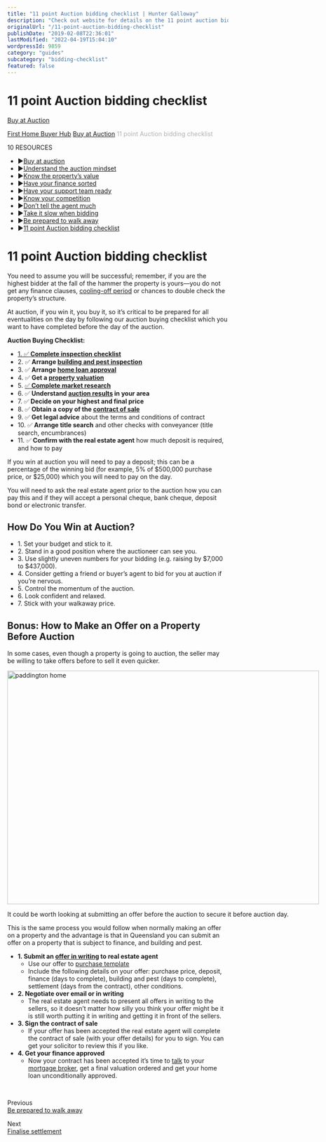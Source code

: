 ```yaml
---
title: "11 point Auction bidding checklist | Hunter Galloway"
description: "Check out website for details on the 11 point auction bidding checklist. For more information about home loans and our services, call us today."
originalUrl: "/11-point-auction-bidding-checklist"
publishDate: "2019-02-08T22:36:01"
lastModified: "2022-04-19T15:04:10"
wordpressId: 9859
category: "guides"
subcategory: "bidding-checklist"
featured: false
---
```


<h1>11 point Auction bidding checklist</h1>

<p><link rel='stylesheet' href='https://cdnjs.cloudflare.com/ajax/libs/OwlCarousel2/2.1.3/assets/owl.carousel.min.css'><script src='https://cdnjs.cloudflare.com/ajax/libs/OwlCarousel2/2.1.3/owl.carousel.min.js'></script><script src='https://use.fontawesome.com/826a7e3dce.js'></script></p> <style>.carousel-wrap { margin: 90px auto; padding: 0 5%; width: 80%; position: relative;}/* fix blank or flashing items on carousel */.owl-carousel .item { position: relative; z-index: 100; -webkit-backface-visibility: hidden; }/* end fix */.owl-nav > div { margin-top: -26px; position: absolute; top: 50%; color: #cdcbcd;}.owl-nav i { font-size: 52px;}.owl-nav .owl-prev { left: -30px;}.owl-nav .owl-next { right: -30px;}</style> <p><script>jQuery('.owl-carousel').owlCarousel({ loop: true, margin: 10, nav: true, navText: --> "<i class='fa fa-caret-left'></i>", "<i class='fa fa-caret-right'></i>" ], autoplay: false, autoplayHoverPause: false, responsive: { 0: { items: 1 }, 600: { items: 3 }, 1000: { items: 3 } }})</script></p> <p> <i class="fa fa-angle-left" aria-hidden="true"></i> <a href="https://www.huntergalloway.com.au/hub/buy-at-auction/">Buy at Auction</a></p> <p></p> <p><a href="https://www.huntergalloway.com.au/hub/">First Home Buyer Hub</a> <span class="hub_resources_sign"><i class="fa fa-caret-right" aria-hidden="true"></i></span> <a href="https://www.huntergalloway.com.au/hub/buy-at-auction/">Buy at Auction</a> <span style="color: #b2b2b2;"><span class="hub_resources_sign"><i class="fa fa-caret-right" aria-hidden="true"></i></span> 11 point Auction bidding checklist</span></p> <p></p> <div class="hub_resources_list_name">10 RESOURCES</div> <ul class="hub_resources_list"> <li><span class="hub_resources_sign">▶</span><a href="https://www.huntergalloway.com.au/hub/buy-at-auction/buy-at-auction/">Buy at auction</a></li> <li><span class="hub_resources_sign">▶</span><a href="https://www.huntergalloway.com.au/hub/buy-at-auction/understand-the-auction-mindset/">Understand the auction mindset</a></li> <li><span class="hub_resources_sign">▶</span><a href="https://www.huntergalloway.com.au/hub/buy-at-auction/know-the-propertys-value/">Know the property’s value</a></li> <li><span class="hub_resources_sign">▶</span><a href="https://www.huntergalloway.com.au/hub/buy-at-auction/have-your-finance-sorted/">Have your finance sorted</a></li> <li><span class="hub_resources_sign">▶</span><a href="https://www.huntergalloway.com.au/hub/buy-at-auction/have-your-support-team-ready/">Have your support team ready</a></li> <li><span class="hub_resources_sign">▶</span><a href="https://www.huntergalloway.com.au/hub/buy-at-auction/know-your-competition/">Know your competition</a></li> <li><span class="hub_resources_sign">▶</span><a href="https://www.huntergalloway.com.au/hub/buy-at-auction/dont-tell-the-agent-much/">Don’t tell the agent much</a></li> <li><span class="hub_resources_sign">▶</span><a href="https://www.huntergalloway.com.au/hub/buy-at-auction/take-it-slow-when-bidding/">Take it slow when bidding</a></li> <li><span class="hub_resources_sign">▶</span><a href="https://www.huntergalloway.com.au/hub/buy-at-auction/be-prepared-to-walk-away/">Be prepared to walk away</a></li> <li><span class="hub_resources_sign">▶</span><a href="https://www.huntergalloway.com.au/hub/buy-at-auction/11-point-auction-bidding-checklist/">11 point Auction bidding checklist</a></li> </ul> <p><script>jQuery(document).ready(function(){jQuery('.hub_resources_list li').each(function(){if(jQuery(this).find('a').attr('href') == window.location.href){jQuery(this).addClass('hub_resources_list_active');}});});</script></p> <h1 class="p1"><strong>11 point Auction bidding checklist</strong></h1> <p class="p1"><span class="s2">You need to assume you will be successful; remember, if you are the highest bidder at the fall of the hammer the property is yours—you do not get any finance clauses, <a href="https://www.huntergalloway.com.au/buying-at-auction/#Is_there_a_cooling_off_period"><span class="s3">cooling-off period</span></a> or chances to double check the property’s structure.</span></p> <p class="p1"><span class="s2">At auction, if you win it, you buy it, so it’s critical to be prepared for all eventualities on the day by following our auction buying checklist which you want to have completed before the day of the auction.</span></p> <p class="p1"><span class="s2"><b>Auction Buying Checklist:</b></span></p> <ul class="ol1"> <li class="li2"><span class="s4"><a href="https://www.huntergalloway.com.au/wp-content/uploads/2018/09/Inspection-Checklist.pdf"><span class="s5">1. ✅</span><span class="s3"><b> Complete inspection checklist</b></span></a></span></li> <li class="li2"><span class="s6">2. ✅</span><span class="s7"><b> Arrange </b><a href="https://www.huntergalloway.com.au/hidden-costs-buying-home-brisbane/#building-pest-reports-home-owners"><span class="s3"><b>building and pest inspection</b></span></a></span></li> <li class="li2"><span class="s6">3. ✅</span><span class="s7"><b> Arrange </b><a href="https://www.huntergalloway.com.au/free-assessment/"><span class="s3"><b>home loan approval</b></span></a></span></li> <li class="li2"><span class="s6">4. ✅</span><span class="s7"><b> Get a </b><a href="https://www.huntergalloway.com.au/property-market-research-process/#Method_4_Researching_property_values_using_Hunter_Galloway_easiest_method"><span class="s3"><b>property valuation</b></span></a></span></li> <li class="li2"><span class="s4">5.&nbsp;<a href="https://www.huntergalloway.com.au/property-market-research-process/"><span class="s5">✅</span><span class="s3"><b> Complete market research</b></span></a></span></li> <li class="li1"><span class="s8">6. ✅</span><span class="s2"><b> Understand </b><a href="https://www.realestate.com.au/auction-results/"><span class="s3"><b>auction results</b></span></a><b> in your area</b></span></li> <li class="li1"><span class="s8">7. ✅</span><span class="s2"><b> Decide on your highest and final price</b></span></li> <li class="li1"><span class="s8">8. ✅</span><span class="s2"><b> Obtain a copy of the </b><a href="https://www.huntergalloway.com.au/first-home-buyer-guide/#signing"><span class="s3"><b>contract of sale </b></span></a></span></li> <li class="li1"><span class="s8">9. ✅</span><span class="s2"><b> Get legal advice</b> about the terms and conditions of contract</span></li> <li class="li1"><span class="s8">10. ✅</span><span class="s2"><b> Arrange title search</b> and other checks with conveyancer (title search, encumbrances)</span></li> <li class="li1"><span class="s8">11. ✅</span><span class="s2"><b> Confirm with the real estate agent</b> how much deposit is required, and how to pay</span></li> </ul> <p class="p1"><span class="s2">If you win at auction you will need to pay a deposit; this can be a percentage of the winning bid (for example, 5% of $500,000 purchase price, or $25,000) which you will need to pay on the day.</span></p> <p class="p1"><span class="s2">You will need to ask the real estate agent prior to the auction how you can pay this and if they will accept a personal cheque, bank cheque, deposit bond or electronic transfer.</span></p> <h2 class="p1"><span class="s2"><b>How Do You Win at Auction?</b></span></h2> <ul class="ol1"> <li class="li1"><span class="s2">1. Set your budget and stick to it.</span></li> <li class="li1"><span class="s2">2. Stand in a good position where the auctioneer can see you.</span></li> <li class="li1"><span class="s2">3. Use slightly uneven numbers for your bidding (e.g. raising by $7,000 to $437,000).</span></li> <li class="li1"><span class="s2">4. Consider getting a friend or buyer’s agent to bid for you at auction if you’re nervous.</span></li> <li class="li1"><span class="s2">5. Control the momentum of the auction.</span></li> <li class="li1"><span class="s2">6. Look confident and relaxed.</span></li> <li class="li1"><span class="s2">7. Stick with your walkaway price.</span></li> </ul> <h2 class="p1"><span class="s1"><b>Bonus: How to Make an Offer on a Property Before Auction</b></span></h2> <p class="p1"><span class="s2">In some cases, even though a property is going to auction, the seller may be willing to take offers before to sell it even quicker.&nbsp;&nbsp;</span></p> <div id="attachment_8638" style="width: 721px" class="wp-caption alignnone"><img loading="lazy" decoding="async" aria-describedby="caption-attachment-8638" class="size-full wp-image-8638" src="https://www.huntergalloway.com.au/wp-content/uploads/2018/10/paddington-home.jpg" alt="paddington home" width="711" height="533"><p id="caption-attachment-8638" class="wp-caption-text"><span class="s2">It could be worth looking at submitting an offer before the auction to secure it before auction day.</span></p></div> <p class="p1"><span class="s2">This is the same process you would follow when normally making an offer on a property and the advantage is that in Queensland you can submit an offer on a property that is subject to finance, and building and pest.</span></p> <ul class="ul1"> <li class="li1"><span class="s2"><b>1. Submit an </b><a href="https://www.huntergalloway.com.au/property-market-research-process/#How_to_make_an_offer_on_a_property_step_by_step"><span class="s3"><b>offer in writing</b></span></a><b> to real estate agent</b></span> <ul class="ul1"> <li class="li1"><span class="s2">Use our offer to <a href="https://www.huntergalloway.com.au/wp-content/uploads/2018/09/Example-EOI.pdf"><span class="s3">purchase template</span></a></span></li> <li class="li1"><span class="s2">Include the following details on your offer: purchase price, deposit, finance (days to complete), building and pest (days to complete), settlement (days from the contract), other conditions.</span></li> </ul> </li> <li class="li1"><span class="s2"><b>2. Negotiate over email or in writing</b></span> <ul class="ul1"> <li class="li1"><span class="s2">The real estate agent needs to present all offers in writing to the sellers, so it doesn’t matter how silly you think your offer might be it is still worth putting it in writing and getting it in front of the sellers.</span></li> </ul> </li> <li class="li1"><span class="s2"><b>3. Sign the contract of sale</b></span> <ul class="ul1"> <li class="li1"><span class="s2">If your offer has been accepted the real estate agent will complete the contract of sale (with your offer details) for you to sign. You can get your solicitor to review this if you like.</span></li> </ul> </li> <li class="li1"><span class="s2"><b>4. Get your finance approved</b></span> <ul class="ul1"> <li class="li1"><span class="s2">Now your contract has been accepted it’s time to <a href="https://www.huntergalloway.com.au/free-assessment/"><span class="s3">talk</span></a> to your <a href="https://www.huntergalloway.com.au/mortgage-broker-brisbane/"><span class="s3">mortgage broker</span></a>, get a final valuation ordered and get your home loan unconditionally approved.</span></li> </ul> </li> </ul> <p class="p4">&nbsp;</p> <p></p> <div class="hub_pr_n_arrows"><i class="fa fa-angle-left" aria-hidden="true"></i></div> <div class="hub_previous">Previous</div> <div class="hub_previous_link"><a href="https://www.huntergalloway.com.au/hub/buy-at-auction/be-prepared-to-walk-away/">Be prepared to walk away</a></div> <p></p> <div class="hub_pr_n_arrows"><i class="fa fa-angle-right" aria-hidden="true"></i></div> <div class="hub_next">Next</div> <div class="hub_next_link"><a href="https://www.huntergalloway.com.au/hub/finalise-settlement/">Finalise settlement</a></div> <p><link rel='stylesheet' href='https://cdnjs.cloudflare.com/ajax/libs/OwlCarousel2/2.1.3/assets/owl.carousel.min.css'><script src='https://cdnjs.cloudflare.com/ajax/libs/OwlCarousel2/2.1.3/owl.carousel.min.js'></script><script src='https://use.fontawesome.com/826a7e3dce.js'></script></p> <style>.carousel-wrap { margin: 90px auto; padding: 0 5%; width: 80%; position: relative;}/* fix blank or flashing items on carousel */.owl-carousel .item { position: relative; z-index: 100; -webkit-backface-visibility: hidden; }/* end fix */.owl-nav > div { margin-top: -26px; position: absolute; top: 50%; color: #cdcbcd;}.owl-nav i { font-size: 52px;}.owl-nav .owl-prev { left: -30px;}.owl-nav .owl-next { right: -30px;}</style> <p><script>jQuery('.owl-carousel').owlCarousel({ loop: true, margin: 10, nav: true, navText: --> "<i class='fa fa-caret-left'></i>", "<i class='fa fa-caret-right'></i>" ], autoplay: false, autoplayHoverPause: false, responsive: { 0: { items: 1 }, 600: { items: 3 }, 1000: { items: 3 } }})</script></p>
